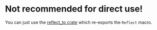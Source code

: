 # Not recommended for direct use!

You can just use the [reflect_to crate](https://crates.io/crates/reflect_to) which re-exports the `Reflect` macro.
